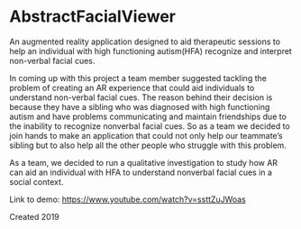 # AbstractFacialViewer
An augmented reality application designed to aid therapeutic sessions to help an individual with high functioning autism(HFA) recognize and interpret non-verbal facial cues.

In coming up with this project a team member suggested tackling the problem of creating an AR experience that could aid individuals to understand non-verbal facial cues. The reason behind their decision is because they have a sibling who was diagnosed with high functioning autism and have problems communicating and maintain friendships due to the inability to recognize nonverbal facial cues. So as a team we decided to join hands to make an application that could not only help our teammate’s sibling but to also help all the other people who struggle with this problem.

As a team, we decided to run a qualitative investigation to study how AR can aid an individual with HFA to understand nonverbal facial cues in a social context.



Link to demo:
https://www.youtube.com/watch?v=ssttZuJWoas

Created 2019
